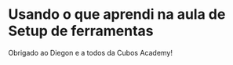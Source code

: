# Usando o que aprendi na aula de Setup de ferramentas
Obrigado ao Diegon e a todos da Cubos Academy!
